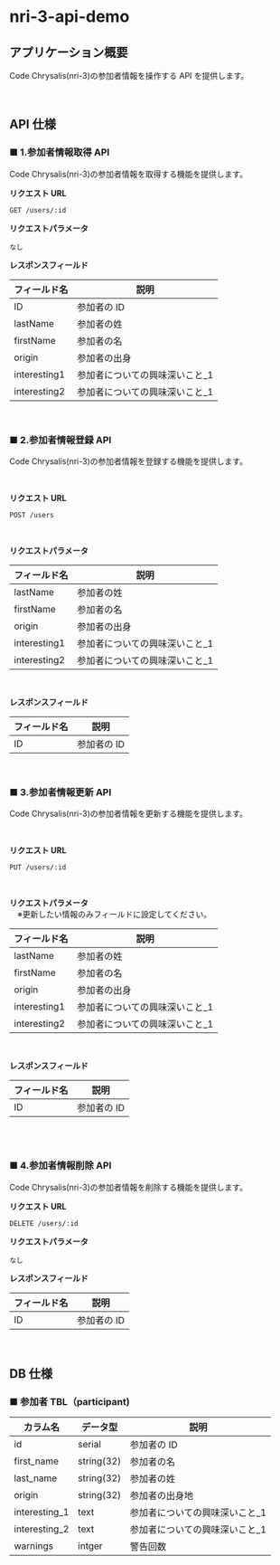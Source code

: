 # nri-3-api-demo

## アプリケーション概要

Code Chrysalis(nri-3)の参加者情報を操作する API を提供します。

<br>

## API 仕様

### ■ 1.参加者情報取得 API

Code Chrysalis(nri-3)の参加者情報を取得する機能を提供します。

**リクエスト URL**

```
GET /users/:id
```

**リクエストパラメータ**

```
なし
```

**レスポンスフィールド**

| フィールド名 | 説明                            |
| ------------ | ------------------------------- |
| ID           | 参加者の ID                     |
| lastName     | 参加者の姓                      |
| firstName    | 参加者の名                      |
| origin       | 参加者の出身                    |
| interesting1 | 参加者についての興味深いこと\_1 |
| interesting2 | 参加者についての興味深いこと\_1 |

<br>

### ■ 2.参加者情報登録 API

Code Chrysalis(nri-3)の参加者情報を登録する機能を提供します。

<br>

**リクエスト URL**

```
POST /users
```

<br>

**リクエストパラメータ**

| フィールド名 | 説明                            |
| ------------ | ------------------------------- |
| lastName     | 参加者の姓                      |
| firstName    | 参加者の名                      |
| origin       | 参加者の出身                    |
| interesting1 | 参加者についての興味深いこと\_1 |
| interesting2 | 参加者についての興味深いこと\_1 |

<br>

**レスポンスフィールド**

| フィールド名 | 説明        |
| ------------ | ----------- |
| ID           | 参加者の ID |

<br>

### ■ 3.参加者情報更新 API

Code Chrysalis(nri-3)の参加者情報を更新する機能を提供します。

<br>

**リクエスト URL**

```
PUT /users/:id
```

<br>

**リクエストパラメータ**  
　※更新したい情報のみフィールドに設定してください。

| フィールド名 | 説明                            |
| ------------ | ------------------------------- |
| lastName     | 参加者の姓                      |
| firstName    | 参加者の名                      |
| origin       | 参加者の出身                    |
| interesting1 | 参加者についての興味深いこと\_1 |
| interesting2 | 参加者についての興味深いこと\_1 |

<br>

**レスポンスフィールド**

| フィールド名 | 説明        |
| ------------ | ----------- |
| ID           | 参加者の ID |

<br>

<br>

### ■ 4.参加者情報削除 API

Code Chrysalis(nri-3)の参加者情報を削除する機能を提供します。

**リクエスト URL**

```
DELETE /users/:id
```

**リクエストパラメータ**

```
なし
```

**レスポンスフィールド**

| フィールド名 | 説明        |
| ------------ | ----------- |
| ID           | 参加者の ID |

<br>

## DB 仕様

### ■ 参加者 TBL（participant)

| カラム名      | データ型   | 説明                            |
| ------------- | ---------- | ------------------------------- |
| id            | serial     | 参加者の ID                     |
| first_name    | string(32) | 参加者の名                      |
| last_name     | string(32) | 参加者の姓                      |
| origin        | string(32) | 参加者の出身地                  |
| interesting_1 | text       | 参加者についての興味深いこと\_1 |
| interesting_2 | text       | 参加者についての興味深いこと\_1 |
| warnings      | intger     | 警告回数                        |
